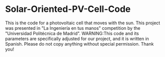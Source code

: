 # Solar-Oriented-PV-Cell-Code
This is the code for a photovoltaic cell that moves with the sun. This project was presented in "La Ingeniería en tus manos" competition by the "Universidad Politécnica de Madrid". WARNING:This code and its parameters are specifically adjusted for our project, and it is written in Spanish. Please do not copy anything without special permission. Thank you!
